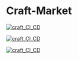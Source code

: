 # Craft-Market

[![craft_CI_CD](https://github.com/olyflower/Craft-Market/actions/workflows/django_ci_cd.yml/badge.svg)](https://github.com/olyflower/Craft-Market/actions/workflows/django_ci_cd.yml)

[![craft_CI_CD](https://github.com/olyflower/Craft-Market/actions/workflows/django_ci_cd.yml/badge.svg?event=fork)](https://github.com/olyflower/Craft-Market/actions/workflows/django_ci_cd.yml)

[![craft_CI_CD](https://github.com/olyflower/Craft-Market/actions/workflows/django_ci_cd.yml/badge.svg?event=pull_request)](https://github.com/olyflower/Craft-Market/actions/workflows/django_ci_cd.yml)